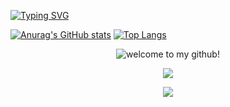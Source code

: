 [![Typing SVG](https://readme-typing-svg.demolab.com?font=Roboto&duration=3000&pause=700&color=2F1576&background=FFFFFDE3&center=true&vCenter=true&width=500&lines=hi%2C+my+name+is+gary;and+i+am+a+fullstack+developer!;thanks+for+visiting+%3A-)](https://git.io/typing-svg)

[![Anurag's GitHub stats](https://github-readme-stats.vercel.app/api?username=g-hor)](https://github.com/anuraghazra/github-readme-stats)
[![Top Langs](https://github-readme-stats.vercel.app/api/top-langs/?username=g-hor&layout=compact)](https://github.com/anuraghazra/github-readme-stats)

<p align="center">
  <img src="https://readme-typing-svg.demolab.com?font=Roboto&duration=3000&pause=700&color=2F1576&background=FFFFFDE3&center=true&vCenter=true&width=500&lines=hi%2C+my+name+is+gary;and+i+am+a+fullstack+developer!;thanks+for+visiting+%3A-" alt="welcome to my github!">
</p>

<p align="center">
  <img src="https://github-readme-stats.vercel.app/api?username=g-hor">
</p>

<p align="center">
  <img src="https://github-readme-stats.vercel.app/api/top-langs/?username=g-hor&layout=compact">
</p>